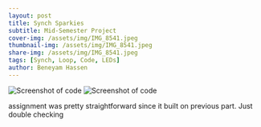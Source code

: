 ```yaml
---
layout: post
title: Synch Sparkies
subtitle: Mid-Semester Project 
cover-img: /assets/img/IMG_8541.jpeg
thumbnail-img: /assets/img/IMG_8541.jpeg
share-img: /assets/img/IMG_8541.jpeg
tags: [Synch, Loop, Code, LEDs]
author: Beneyam Hassen
---
```



![Screenshot of code](https://beneyam-hassen.github.io/assets/img/IMG_8541.jpeg)
![Screenshot of code](https://beneyam-hassen.github.io/assets/img/IMG_8542.jpeg)

assignment was pretty straightforward since it built on previous part. Just double checking 

